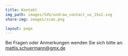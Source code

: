 ```yaml
---
title: Kontakt
img_path: images/SVG/undraw_contact_us_15o2.svg
share-img: images/scan.png

layout: page
---
```


Bei Fragen oder Anmerkungen wenden Sie sich bitte an: <a href="mattis.schuermann@gmx.de">mattis.schuermann@gmx.de</a>
